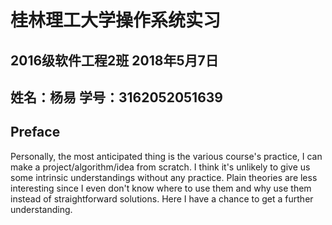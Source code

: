 # 桂林理工大学操作系统实习

## 2016级软件工程2班 2018年5月7日
## 姓名：杨易 学号：3162052051639

## Preface
Personally, the most anticipated thing is the various course's practice, I can make a project/algorithm/idea from scratch. I think it's unlikely to give us some intrinsic understandings without any practice. Plain theories are less interesting since I even don't know where to use them and why use them instead of straightforward solutions. Here I have a chance to get a further understanding.
